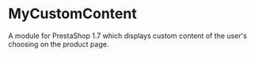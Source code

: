 # MyCustomContent

A module for PrestaShop 1.7 which displays custom content of the user's choosing on the product page.

